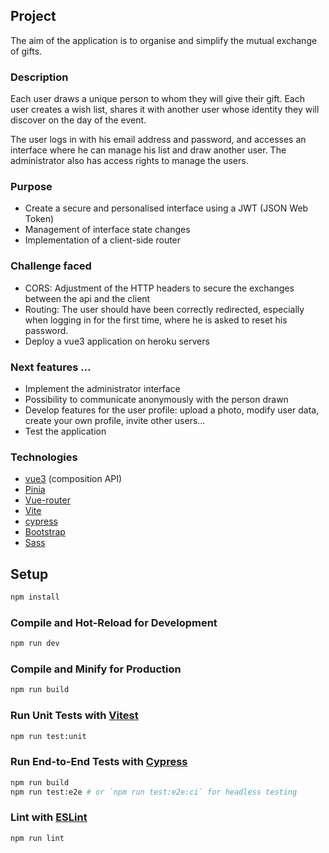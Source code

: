 ## Project

The aim of the application is to organise and simplify the mutual exchange of gifts.

### Description
Each user draws a unique person to whom they will give their gift. Each user creates a wish list, shares it with another user whose identity they will discover on the day of the event.

The user logs in with his email address and password, and accesses an interface where he can manage his list and draw another user. The administrator also has access rights to manage the users.

### Purpose
 - Create a secure and personalised interface using a JWT (JSON Web Token)
 - Management of interface state changes
 - Implementation of a client-side router

### Challenge faced 
- CORS: Adjustment of the HTTP headers to secure the exchanges between the api and the client
- Routing: The user should have been correctly redirected, especially when logging in for the first time, where he is asked to reset his password.
- Deploy a vue3 application on heroku servers 

### Next features ... 
- Implement the administrator interface
- Possibility to communicate anonymously with the person drawn
- Develop features for the user profile: upload a photo, modify user data, create your own profile, invite other users...
- Test the application

### Technologies
- [vue3](https://vuejs.org/) (composition API)
- [Pinia](https://pinia.vuejs.org/)
- [Vue-router](https://router.vuejs.org/)
- [Vite](https://vitejs.dev/)
- [cypress](https://docs.cypress.io/guides/references/configuration)
- [Bootstrap](https://getbootstrap.com/)
- [Sass](https://sass-lang.com/)

## Setup

```sh
npm install
```

### Compile and Hot-Reload for Development

```sh
npm run dev
```

### Compile and Minify for Production

```sh
npm run build
```

### Run Unit Tests with [Vitest](https://vitest.dev/)

```sh
npm run test:unit
```

### Run End-to-End Tests with [Cypress](https://www.cypress.io/)

```sh
npm run build
npm run test:e2e # or `npm run test:e2e:ci` for headless testing
```

### Lint with [ESLint](https://eslint.org/)

```sh
npm run lint
```
